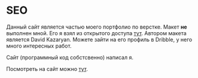 # SEO

Данный сайт является частью моего портфолио по верстке. Макет **не** выполнен мной. Его я взял из открытого доступа [тут](https://dribbble.com/shots/14200401-Search-Engine-Optimization-SEO). Автором макета является David Kazaryan. Можете зайти на его профиль в Dribble, у него много интересных работ.

Сайт (программный код собстсвенно) написал я.

Посмотреть на сайт можно [тут](https://portfolio-seo-site.surge.sh/).